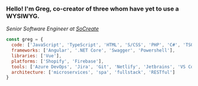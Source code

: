 ### Hello! I'm Greg, co-creator of three whom have yet to use a WYSIWYG.
<p><em>Senior Software Engineer at <a href="https://www.socreate.it">SoCreate</a></em></p>

```javascript
const greg = {
  code: ['JavaScript', 'TypeScript', 'HTML', 'S/CSS', 'PHP', 'C#', 'TSQL', 'Liquid'],
  frameworks: ['Angular', '.NET Core', 'Swagger', 'Powershell'],
  libraries: ['Vue'],
  platforms: ['Shopify', 'Firebase'],
  tools: ['Azure DevOps', 'Jira', 'Git', 'Netlify', 'Jetbrains', 'VS Code', 'Docker', 'Cmder'],
  architecture: ['microservices', 'spa', 'fullstack', 'RESTful']
}
```
